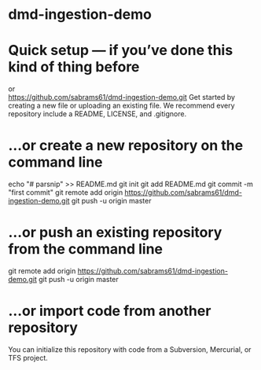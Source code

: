 # dmd-ingestion-demo

# Quick setup — if you’ve done this kind of thing before
or	
https://github.com/sabrams61/dmd-ingestion-demo.git
Get started by creating a new file or uploading an existing file. We recommend every repository include a README, LICENSE, and .gitignore.

# …or create a new repository on the command line
echo "# parsnip" >> README.md
git init
git add README.md
git commit -m "first commit"
git remote add origin https://github.com/sabrams61/dmd-ingestion-demo.git
git push -u origin master
                
# …or push an existing repository from the command line
git remote add origin https://github.com/sabrams61/dmd-ingestion-demo.git
git push -u origin master

# …or import code from another repository
You can initialize this repository with code from a Subversion, Mercurial, or TFS project.
